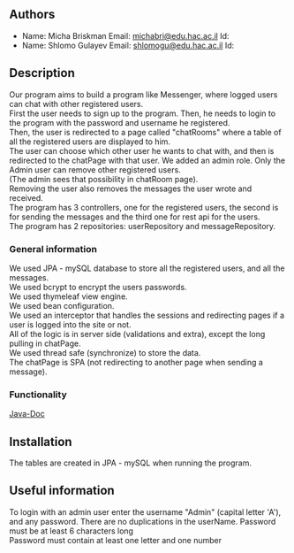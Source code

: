 ## Authors
* Name: Micha Briskman  Email: michabri@edu.hac.ac.il Id: 
* Name: Shlomo Gulayev Email: shlomogu@edu.hac.ac.il Id: 

## Description
Our program aims to build a program like Messenger, where logged users can chat with other registered users.<br>
First the user needs to sign up to the program. Then, he needs to login to the program with the password and username
he registered.<br>
Then, the user is redirected to a page called "chatRooms" where a table of all the registered users are displayed to him. <br>
The user can choose which other user he wants to chat with, and then is redirected to the chatPage with that user.
We added an admin role. Only the Admin user can remove other registered users. <br>
(The admin sees that possibility in chatRoom page). <br>
Removing the user also removes the messages the user wrote and received. <br>
The program has 3 controllers, one for the registered users, the second is for sending the messages and the third one
for rest api for the users. <br>
The program has 2 repositories: userRepository and messageRepository.

### General information
We used JPA - mySQL database to store all the registered users, and all the messages. <br>
We used bcrypt to encrypt the users passwords. <br>
We used thymeleaf view engine. <br>
We used bean configuration. <br>
We used an interceptor that handles the sessions and redirecting pages if a user is logged into the site or not.<br>
All of the logic is in server side (validations and extra), except the long pulling in chatPage. <br>
We used thread safe (synchronize) to store the data. <br>
The chatPage is SPA (not redirecting to another page when sending a message). 
### Functionality
<a href="./doc/index.html">Java-Doc</a>

## Installation
The tables are created in JPA - mySQL when running the program.

## Useful information
To login with an admin user enter the username "Admin" (capital letter 'A'), and any password.
There are no duplications in the userName.
Password must be at least 6 characters long <br>
Password must contain at least one letter and one number
